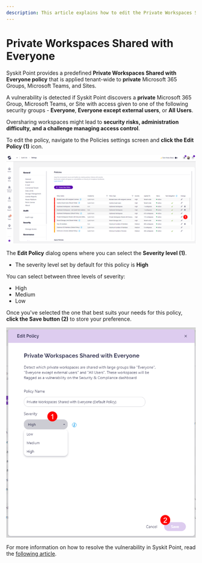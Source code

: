 ```yaml
---
description: This article explains how to edit the Private Workspaces Shared with Everyone policy. 
---
```


# Private Workspaces Shared with Everyone

Syskit Point provides a predefined **Private Workspaces Shared with Everyone policy** that is applied tenant-wide to **private** Microsoft 365 Groups, Microsoft Teams, and Sites.

A vulnerability is detected if Syskit Point discovers a **private** Microsoft 365 Group, Microsoft Teams, or Site with access given to one of the following security groups - **Everyone**, **Everyone except external users**, or **All Users**.


Oversharing workspaces might lead to **security risks, administration difficulty, and a challenge managing access control**.

To edit the policy, navigate to the Policies settings screen and **click the Edit Policy (1)** icon.

![Private Workspaces Shared with Everyone - Edit Policy](../../.gitbook/assets/private-workspaces-shared-with-everyone-edit-policy.png)

The **Edit Policy** dialog opens where you can select the **Severity level (1)**.
  * The severity level set by default for this policy is **High**
  
You can select between three levels of severity: 

  * High
  * Medium
  * Low

Once you've selected the one that best suits your needs for this policy, **click the Save button (2)** to store your preference. 


![Private Workspaces Shared with Everyone - Severity](../../.gitbook/assets/private-workspaces-shared-with-everyone-severity.png)

For more information on how to resolve the vulnerability in Syskit Point, read the [following article](../security-compliance-checks/private-workspaces-shared-with-everyone.md).